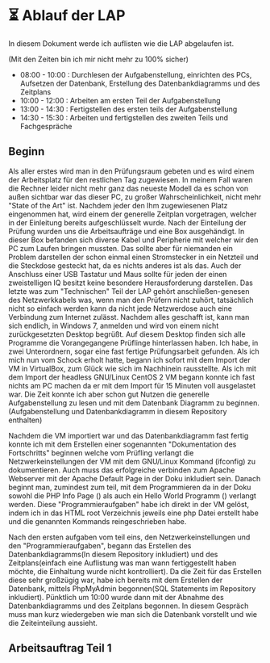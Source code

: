 # :hourglass_flowing_sand: Ablauf der LAP

In diesem Dokument werde ich auflisten wie die LAP abgelaufen ist.

(Mit den Zeiten bin ich mir nicht mehr zu 100% sicher)
- 08:00 - 10:00 : Durchlesen der Aufgabenstellung, einrichten des PCs, Aufsetzen der Datenbank, Erstellung des Datenbankdiagramms und des Zeitplans
- 10:00 - 12:00 : Arbeiten am ersten Teil der Aufgabenstellung
- 13:00 - 14:30 : Fertigstellen des ersten teils der Aufgabenstellung
- 14:30 - 15:30 : Arbeiten und fertigstellen des zweiten Teils und Fachgespräche

## Beginn

Als aller erstes wird man in den Prüfungsraum gebeten und es wird einem der Arbeitsplatz für den restlichen Tag zugewiesen. In meinem Fall waren die Rechner leider nicht mehr ganz das neueste Modell da es schon von außen sichtbar war das dieser PC, zu großer Wahrscheinlichkeit, nicht mehr "State of the Art" ist. Nachdem jeder den Ihm zugewiesenen Platz eingenommen hat, wird einem der generelle Zeitplan vorgetragen, welcher in der Einleitung bereits aufgeschlüsselt wurde. Nach der Einteilung der Prüfung wurden uns die Arbeitsaufträge und eine Box ausgehändigt. In dieser Box befanden sich diverse Kabel und Peripherie mit welcher wir den PC zum Laufen bringen mussten. Das sollte aber für niemanden ein Problem darstellen der schon einmal einen Stromstecker in ein Netzteil und die Steckdose gesteckt hat, da es nichts anderes ist als das. Auch der Anschluss einer USB Tastatur und Maus sollte für jeden der einen zweistelligen IQ besitzt keine besondere Herausforderung darstellen. Das letzte was zum "Technischen" Teil der LAP gehört anschließen-genesen des Netzwerkkabels was, wenn man den Prüfern nicht zuhört, tatsächlich nicht so einfach werden kann da nicht jede Netzwerdose auch eine Verbindung zum Internet zulässt. Nachdem alles geschafft ist, kann man sich endlich, in Windows 7, anmelden und wird von einem nicht zurückgesetzten Desktop begrüßt. Auf diesem Desktop finden sich alle Programme die Vorangegangene Prüflinge hinterlassen haben. Ich habe, in zwei Unterordnern, sogar eine fast fertige Prüfungsarbeit gefunden. Als ich mich nun vom Schock erholt hatte, begann ich sofort mit dem Import der VM in VirtualBox, zum Glück wie sich im Nachhinein rausstellte. Als ich mit dem Import der headless GNU/Linux CentOS 2 VM begann konnte ich fast nichts am PC machen da er mit dem Import für 15 Minuten voll ausgelastet war. Die Zeit konnte ich aber schon gut Nutzen die generelle Aufgabenstellung zu lesen und mit dem Datenbank Diagramm zu beginnen.(Aufgabenstellung und Datenbankdiagramm in diesem Repository enthalten)

Nachdem die VM importiert war und das Datenbankdiagramm fast fertig konnte ich mit dem Erstellen einer sogenannten "Dokumentation des Fortschritts" beginnen welche vom Prüfling verlangt die Netzwerkeinstellungen der VM mit dem GNU/Linux Kommand (ifconfig) zu dokumentieren. Auch muss das erfolgreiche verbinden zum Apache Webserver mit der Apache Default Page in der Doku inkludiert sein. Danach beginnt man, zumindest zum teil, mit dem Programmieren da in der Doku sowohl die PHP Info Page (<?php phpinfo() ?>) als auch ein Hello World Programm (<?php echo 'Hello World!'; ?>) verlangt werden. Diese "Programmieraufgaben" habe ich direkt in der VM gelöst, indem ich in das HTML root Verzeichnis jeweils eine php Datei erstellt habe und die genannten Kommands reingeschrieben habe.

Nach den ersten aufgaben vom teil eins, den Netzwerkeinstellungen und den "Programmieraufgaben", begann das Erstellen des Datenbankdiagramms(In diesem Repository inkludiert) und des Zeitplans(einfach eine Auflistung was man wann fertiggestellt haben möchte, die Einhaltung wurde nicht kontrolliert). Da die Zeit für das Erstellen diese sehr großzügig war, habe ich bereits mit dem Erstellen der Datenbank, mittels PhpMyAdmin begonnen(SQL Statements im Repository inkludiert). Pünktlich um 10:00 wurde dann mit der Abnahme des Datenbankdiagramms und des Zeitplans begonnen. In diesem Gespräch muss man kurz wiedergeben wie man sich die Datenbank vorstellt und wie die Zeiteinteilung aussieht.

## Arbeitsauftrag Teil 1

